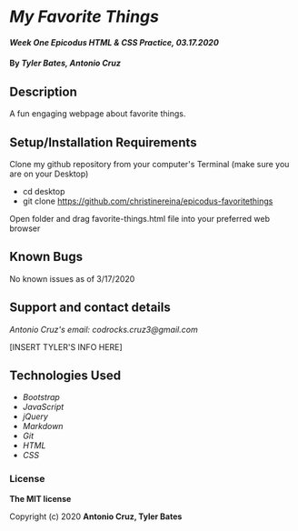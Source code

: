 # _My Favorite Things_

#### _Week One Epicodus HTML & CSS Practice, 03.17.2020_

#### By _**Tyler Bates, Antonio Cruz**_

## Description

A fun engaging webpage about favorite things. 

## Setup/Installation Requirements

Clone my github repository from your computer's Terminal (make sure you are on your Desktop)

* cd desktop
* git clone https://github.com/christinereina/epicodus-favoritethings

Open folder and drag favorite-things.html file into your preferred web browser

## Known Bugs

No known issues as of 3/17/2020

## Support and contact details

_Antonio Cruz's email:_
_codrocks.cruz3@gmail.com_

[INSERT TYLER'S INFO HERE]

## Technologies Used

* _Bootstrap_
* _JavaScript_
* _jQuery_
* _Markdown_
* _Git_
* _HTML_
* _CSS_ 

### License

**The MIT license**

Copyright (c) 2020 **Antonio Cruz, Tyler Bates**